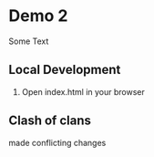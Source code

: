 # Demo 2

Some Text

## Local Development
1. Open index.html in your browser

## Clash of clans
made conflicting changes